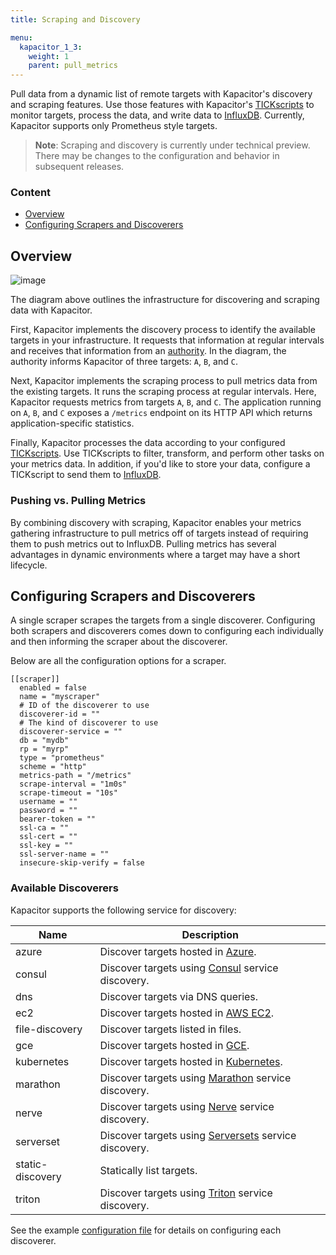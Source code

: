 ```yaml
---
title: Scraping and Discovery

menu:
  kapacitor_1_3:
    weight: 1
    parent: pull_metrics
---
```


Pull data from a dynamic list of remote targets with Kapacitor's discovery and scraping features.
Use those features with Kapacitor's [TICKscripts](/kapacitor/v1.3/tick/) to monitor targets, process the data, and write data to [InfluxDB](/influxdb/v1.3/).
Currently, Kapacitor supports only Prometheus style targets.

>**Note**: Scraping and discovery is currently under technical preview.
There may be changes to the configuration and behavior in subsequent releases.

### Content

* [Overview](#overview)
* [Configuring Scrapers and Discoverers](#configuring-scrapers-and-discoverers)

## Overview

![image](/img/kapacitor/pull-metrics.png)

The diagram above outlines the infrastructure for discovering and scraping data with Kapacitor.

First, Kapacitor implements the discovery process to identify the available targets in your infrastructure.
It requests that information at regular intervals and receives that information from an [authority](#available-discoverers).
In the diagram, the authority informs Kapacitor of three targets: `A`, `B`, and `C`.

Next, Kapacitor implements the scraping process to pull metrics data from the existing targets.
It runs the scraping process at regular intervals.
Here, Kapacitor requests metrics from targets `A`, `B`, and `C`.
The application running on `A`, `B`, and `C` exposes a `/metrics` endpoint on its HTTP API which returns application-specific statistics.

Finally, Kapacitor processes the data according to your configured [TICKscripts](/kapacitor/v1.3/tick/).
Use TICKscripts to filter, transform, and perform other tasks on your metrics data.
In addition, if you'd like to store your data, configure a TICKscript to send them to [InfluxDB](/influxdb/v1.3/).

### Pushing vs. Pulling Metrics

By combining discovery with scraping, Kapacitor enables your metrics gathering infrastructure to pull metrics off of targets instead of requiring them to push metrics out to InfluxDB.
Pulling metrics has several advantages in dynamic environments where a target may have a short lifecycle.

## Configuring Scrapers and Discoverers

A single scraper scrapes the targets from a single discoverer.
Configuring both scrapers and discoverers comes down to configuring each individually and then informing the scraper about the discoverer.

Below are all the configuration options for a scraper.

```
[[scraper]]
  enabled = false
  name = "myscraper"
  # ID of the discoverer to use
  discoverer-id = ""
  # The kind of discoverer to use
  discoverer-service = ""
  db = "mydb"
  rp = "myrp"
  type = "prometheus"
  scheme = "http"
  metrics-path = "/metrics"
  scrape-interval = "1m0s"
  scrape-timeout = "10s"
  username = ""
  password = ""
  bearer-token = ""
  ssl-ca = ""
  ssl-cert = ""
  ssl-key = ""
  ssl-server-name = ""
  insecure-skip-verify = false
```


### Available Discoverers

Kapacitor supports the following service for discovery:

| Name             | Description                                                                                                               |
| ----             | -----------                                                                                                               |
| azure            | Discover targets hosted in [Azure](https://azure.microsoft.com/).                                                         |
| consul           | Discover targets using [Consul](https://www.consul.io/) service discovery.                                                |
| dns              | Discover targets via DNS queries.                                                                                         |
| ec2              | Discover targets hosted in [AWS EC2](https://aws.amazon.com/ec2/).                                                        |
| file-discovery   | Discover targets listed in files.                                                                                         |
| gce              | Discover targets hosted in [GCE](https://cloud.google.com/compute/).                                                      |
| kubernetes       | Discover targets hosted in [Kubernetes](https://kubernetes.io/).                                                          |
| marathon         | Discover targets using [Marathon](https://mesosphere.github.io/marathon/) service discovery.                              |
| nerve            | Discover targets using [Nerve](https://github.com/airbnb/nerve) service discovery.                                        |
| serverset        | Discover targets using [Serversets](https://github.com/twitter/finagle/tree/master/finagle-serversets) service discovery. |
| static-discovery | Statically list targets.                                                                                                  |
| triton           | Discover targets using [Triton](https://github.com/joyent/triton) service discovery.                                      |


See the example [configuration file](https://github.com/influxdata/kapacitor/blob/master/etc/kapacitor/kapacitor.conf) for details on configuring each discoverer.
